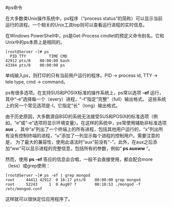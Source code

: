 #ps命令

  在大多数类Unix操作系统中，ps程序（“process status”的简称）可以显示当前运行的进程。一个相关的Unix工具top则可以查看运行进程的实时信息。

  在Windows PowerShell中，ps是Get-Process cmdlet的预定义命令别名，它和Unix中的ps本质上是相同的。

```shell
[root@Server ~]# ps
  PID TTY          TIME CMD
42912 pts/0    00:00:00 bash
43384 pts/0    00:00:00 ps
```

  单纯输入ps，则打印的只有当前用户运行的程序。PID -> process id, TTY -> tele type, cmd -> command。

  ps有很多选项。在支持SUS和POSIX标准的操作系统上，ps常以选项 __-ef__ 运行，其中“-e”选择每一个（every）进程，“-f”指定“完整”（full）输出格式。
这些系统上的另一个常见选项是-l，它指定“长”（long）输出格式。

  由于历史原因，大多数源自BSD的系统无法接受SUS和POSIX的标准选项（例如，“e”或“-e”选项将显示环境变量）。在这样的系统中，ps常使用辅助非标准选项 __aux__ ，
其中“a”列出了一个终端上的所有进程，包括其他用户运行的，“x”列出所有没有控制终端的进程，“u”添加了一列显示每个进程的控制用户。需要注意的是，
为了最大的兼容性，使用此语法时“aux”前没有“-”。此外，在aux之后添加“ww”可以显示进程的完整信息，包括所有的参数，例如“ __ps auxww__ ”。

  然而，使用 __ps -ef__ 答应的信息会合唱，一般不会直接使用，都会配合more（less）或grep使用：
  
```
[root@Server ~]# ps -ef | grep mongod
root     44411 42912  0 16:17 pts/0    00:00:00 grep mongod
root     52243     1  0 Aug07 ?        00:10:53 ./mongod -f /etc/mongod.conf
```
  
  这样就可以很快定位应用程序了。
